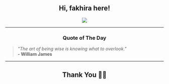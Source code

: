 <h2 align="center"> Hi, fakhira here!</h2>

<p align="center">
<a href="https://github.com/fakhiralkda" alt="github streak"><img src="https://dvst-streak.herokuapp.com/?user=fakhiralkda&theme=tokyonight&fire=DD472C"></a>
</p>

<hr>
<h3 align="center">Quote of The Day</h3>
<p align="center">
<blockquote>
<i>"The art of being wise is knowing what to overlook."</i>
<br>
<b>- William James</b>
</blockquote>
</p>


<hr>
<h2 align="center">Thank You 🙏🏼</h2>
